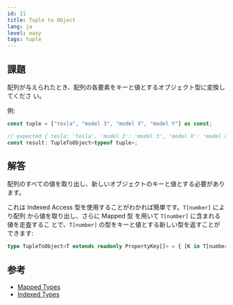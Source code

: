 ```yaml
---
id: 11
title: Tuple to Object
lang: ja
level: easy
tags: tuple
---
```


## 課題

配列が与えられたとき、配列の各要素をキーと値とするオブジェクト型に変換してくださ
い。

例:

```ts
const tuple = ["tesla", "model 3", "model X", "model Y"] as const;

// expected { tesla: 'tesla', 'model 3': 'model 3', 'model X': 'model X', 'model Y': 'model Y'}
const result: TupleToObject<typeof tuple>;
```

## 解答

配列のすべての値を取り出し、新しいオブジェクトのキーと値とする必要があります。

これは Indexed Access 型を使用することがわかれば簡単です。`T[number]` により配列
から値を取り出し、さらに Mapped 型 を用いて `T[number]` に含まれる値を走査するこ
とで、`T[number]` の型をキーと値とする新しい型を返すことができます:

```ts
type TupleToObject<T extends readonly PropertyKey[]> = { [K in T[number]]: K };
```

## 参考

- [Mapped Types](https://www.typescriptlang.org/docs/handbook/2/mapped-types.html)
- [Indexed Types](https://www.typescriptlang.org/docs/handbook/2/indexed-access-types.html)
